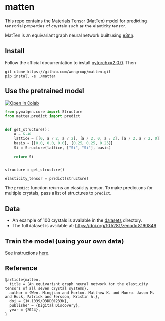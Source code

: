 # matten

This repo contains the Materials Tensor (MatTen) model for predicting tensorial
properties of crystals such as the elasticity tensor.

MatTen is an equivariant graph neural network built using [e3nn](https://github.com/e3nn/e3nn).

## Install

Follow the official documentation to install [pytorch>=2.0.0](https://pytorch.org/get-started/locally/).
Then

```
git clone https://github.com/wengroup/matten.git
pip install -e ./matten
```

## Use the pretrained model

[![Open In Colab](https://colab.research.google.com/assets/colab-badge.svg)](https://colab.research.google.com/github/wengroup/matten/blob/main/notebooks/predict_colab.ipynb)

```python
from pymatgen.core import Structure
from matten.predict import predict


def get_structure():
    a = 5.46
    lattice = [[0, a / 2, a / 2], [a / 2, 0, a / 2], [a / 2, a / 2, 0]]
    basis = [[0.0, 0.0, 0.0], [0.25, 0.25, 0.25]]
    Si = Structure(lattice, ["Si", "Si"], basis)

    return Si


structure = get_structure()

elasticity_tensor = predict(structure)
```

The `predict` function returns an elasticity tensor. To make predictions for multiple
crystals, pass a list of structures to `predict`.

## Data

- An example of 100 crystals is available in the [datasets](./datasets) directory.
- The full dataset is available at: https://doi.org/10.5281/zenodo.8190849

## Train the model (using your own data)

See instructions [here](./scripts/README.md).

## Reference

```
@article{matten,
  title = {An equivariant graph neural network for the elasticity tensors of all seven crystal systems},
  author = {Wen, Mingjian and Horton, Matthew K. and Munro, Jason M. and Huck, Patrick and Persson, Kristin A.},
  doi = {10.1039/D3DD00233K},
  publisher = {Digital Discovery},
  year = {2024},
}
```
